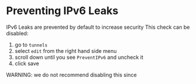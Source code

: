 # Preventing IPv6 Leaks
IPv6 Leaks are prevented by default to increase security
This check can be disabled:
 1. go to `tunnels`
 2. select `edit` from the right hand side menu
 3. scroll down until you see `PreventIPv6` and uncheck it
 4. click save

WARNING: we do not recommend disabling this since 
